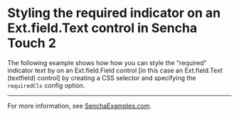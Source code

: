 # Styling the required indicator on an Ext.field.Text control in Sencha Touch 2 #

The following example shows how how you can style the "required" indicator text by on an Ext.field.Field control [in this case an Ext.field.Text (textfield) control] by creating a CSS selector and specifying the `requiredCls` config option.

---

For more information, see [SenchaExamples.com](http://senchaexamples.com/2012/03/19/styling-the-required-indicator-on-an-ext-field-tet-control-in-sencha-touch-2/).
